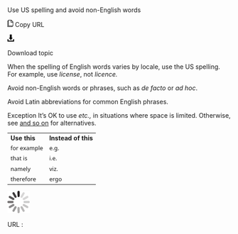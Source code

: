 ﻿# 

Use US spelling and avoid non-English words

![Copy URL](media/use-us-spelling-avoid-non-english-words/Copy.png)
Copy URL

![Download](media/use-us-spelling-avoid-non-english-words/Download.png)

Download topic

When the spelling of English words varies by locale, use the US spelling. For example, use *license*, not *licence.*

Avoid non-English words or phrases, such as *de facto* or *ad hoc*. 

Avoid Latin abbreviations for common English phrases. 

Exception It’s OK to use *etc.,* in situations where space is limited. Otherwise, see [and so on](https://worldready.cloudapp.net/Styleguide/Read?id=2700&topicid=29202) for alternatives.

<table>
<tbody>
<tr class="odd">
<td><b>Use this</b></td>
<td><b>Instead of this</b></td>
</tr>
<tr class="even">
<td><span style="font-family:Segoe UI;font-size:small;">for example</span></td>
<td><span style="font-family:Segoe UI;font-size:small;">e.g.</span></td>
</tr>
<tr class="odd">
<td><div>
<span style="font-family:Segoe UI;font-size:small;">that is</span>
</div></td>
<td><div>
<span style="font-family:Segoe UI;font-size:small;">i.e.</span>
</div></td>
</tr>
<tr class="even">
<td><span style="font-family:Segoe UI;font-size:small;">namely</span></td>
<td><span style="font-family:Segoe UI;font-size:small;">viz.</span></td>
</tr>
<tr class="odd">
<td><span style="font-family:Segoe UI;font-size:small;">therefore</span></td>
<td><span style="font-family:Segoe UI;font-size:small;">ergo</span></td>
</tr>
</tbody>
</table>

![In progress](media/use-us-spelling-avoid-non-english-words/activity-large.gif)

URL :
